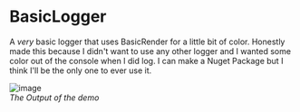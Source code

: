 # BasicLogger
A *very* basic logger that uses BasicRender for a little bit of color. Honestly made this because I didn't want to use any other logger and I wanted some color out of the console when I did log. I can make a Nuget Package but I think I'll be the only one to ever use it.

![image](https://user-images.githubusercontent.com/49919240/159611858-c7d7e28a-36ff-4b3a-8b7b-133c855fbd6a.png)<br/>
*The Output of the demo*

